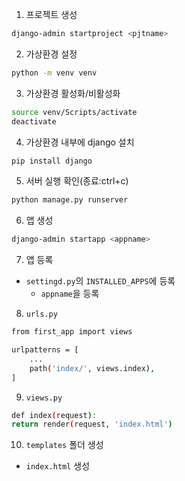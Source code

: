 1. 프로젝트 생성
```bash
django-admin startproject <pjtname>
```

2. 가상환경 설정
```bash
python -m venv venv
```

3. 가상환경 활성화/비활성화
```bash
source venv/Scripts/activate
deactivate
```

4. 가상환경 내부에 django 설치
```bash
pip install django
```

5. 서버 실행 확인(종료:ctrl+c)
```bash
python manage.py runserver
```

6. 앱 생성
```bash
django-admin startapp <appname>
```

7. 앱 등록
- `settingd.py`의 `INSTALLED_APPS`에 등록
    - `appname`을 등록

8. `urls.py`
```bash
from first_app import views

urlpatterns = [
    ...
    path('index/', views.index),
]
```

9. `views.py`
```bash
def index(request):
return render(request, 'index.html')
```

10. `templates` 폴더 생성 
- `index.html` 생성
